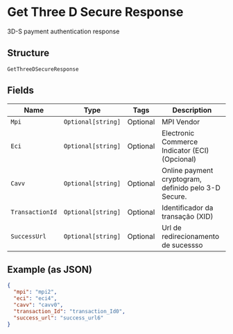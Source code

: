 
# Get Three D Secure Response

3D-S payment authentication response

## Structure

`GetThreeDSecureResponse`

## Fields

| Name | Type | Tags | Description |
|  --- | --- | --- | --- |
| `Mpi` | `Optional[string]` | Optional | MPI Vendor |
| `Eci` | `Optional[string]` | Optional | Electronic Commerce Indicator (ECI) (Opcional) |
| `Cavv` | `Optional[string]` | Optional | Online payment cryptogram, definido pelo 3-D Secure. |
| `TransactionId` | `Optional[string]` | Optional | Identificador da transação (XID) |
| `SuccessUrl` | `Optional[string]` | Optional | Url de redirecionamento de sucessso |

## Example (as JSON)

```json
{
  "mpi": "mpi2",
  "eci": "eci4",
  "cavv": "cavv0",
  "transaction_Id": "transaction_Id0",
  "success_url": "success_url6"
}
```

